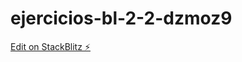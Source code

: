 # ejercicios-bl-2-2-dzmoz9

[Edit on StackBlitz ⚡️](https://stackblitz.com/edit/ejercicios-bl-2-2-dzmoz9)